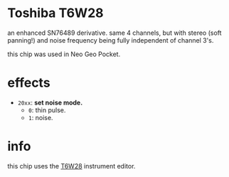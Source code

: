 # Toshiba T6W28

an enhanced SN76489 derivative. same 4 channels, but with stereo (soft panning!) and noise frequency being fully independent of channel 3's.

this chip was used in Neo Geo Pocket.

# effects

- `20xx`: **set noise mode.**
  - `0`: thin pulse.
  - `1`: noise.

# info

this chip uses the [T6W28](../4-instrument/t6w28.md) instrument editor.
